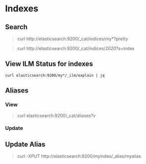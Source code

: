 # Indexes

## Search
> curl http://elasticsearch:9200/_cat/indices/my*?pretty

> curl http://elasticsearch:9200/_cat/indices/*2020*?s=index

## View ILM Status for indexes
```
curl elasticsearch:9200/my*/_ilm/explain | jq
```

## Aliases
### View
> curl elasticsearch:9200/_cat/aliases?v

### Update
## Update Alias
> curl -XPUT http://elasticsearch:9200/myindex/_alias/myalias
